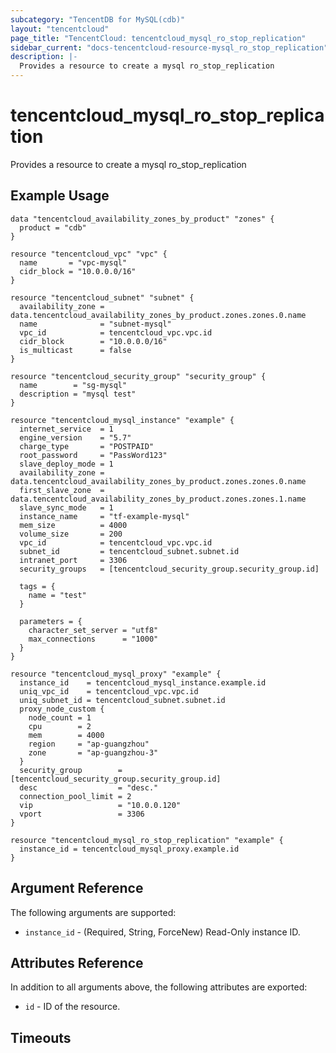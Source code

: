 ```yaml
---
subcategory: "TencentDB for MySQL(cdb)"
layout: "tencentcloud"
page_title: "TencentCloud: tencentcloud_mysql_ro_stop_replication"
sidebar_current: "docs-tencentcloud-resource-mysql_ro_stop_replication"
description: |-
  Provides a resource to create a mysql ro_stop_replication
---
```


# tencentcloud_mysql_ro_stop_replication

Provides a resource to create a mysql ro_stop_replication

## Example Usage

```hcl
data "tencentcloud_availability_zones_by_product" "zones" {
  product = "cdb"
}

resource "tencentcloud_vpc" "vpc" {
  name       = "vpc-mysql"
  cidr_block = "10.0.0.0/16"
}

resource "tencentcloud_subnet" "subnet" {
  availability_zone = data.tencentcloud_availability_zones_by_product.zones.zones.0.name
  name              = "subnet-mysql"
  vpc_id            = tencentcloud_vpc.vpc.id
  cidr_block        = "10.0.0.0/16"
  is_multicast      = false
}

resource "tencentcloud_security_group" "security_group" {
  name        = "sg-mysql"
  description = "mysql test"
}

resource "tencentcloud_mysql_instance" "example" {
  internet_service  = 1
  engine_version    = "5.7"
  charge_type       = "POSTPAID"
  root_password     = "PassWord123"
  slave_deploy_mode = 1
  availability_zone = data.tencentcloud_availability_zones_by_product.zones.zones.0.name
  first_slave_zone  = data.tencentcloud_availability_zones_by_product.zones.zones.1.name
  slave_sync_mode   = 1
  instance_name     = "tf-example-mysql"
  mem_size          = 4000
  volume_size       = 200
  vpc_id            = tencentcloud_vpc.vpc.id
  subnet_id         = tencentcloud_subnet.subnet.id
  intranet_port     = 3306
  security_groups   = [tencentcloud_security_group.security_group.id]

  tags = {
    name = "test"
  }

  parameters = {
    character_set_server = "utf8"
    max_connections      = "1000"
  }
}

resource "tencentcloud_mysql_proxy" "example" {
  instance_id    = tencentcloud_mysql_instance.example.id
  uniq_vpc_id    = tencentcloud_vpc.vpc.id
  uniq_subnet_id = tencentcloud_subnet.subnet.id
  proxy_node_custom {
    node_count = 1
    cpu        = 2
    mem        = 4000
    region     = "ap-guangzhou"
    zone       = "ap-guangzhou-3"
  }
  security_group        = [tencentcloud_security_group.security_group.id]
  desc                  = "desc."
  connection_pool_limit = 2
  vip                   = "10.0.0.120"
  vport                 = 3306
}

resource "tencentcloud_mysql_ro_stop_replication" "example" {
  instance_id = tencentcloud_mysql_proxy.example.id
}
```

## Argument Reference

The following arguments are supported:

* `instance_id` - (Required, String, ForceNew) Read-Only instance ID.

## Attributes Reference

In addition to all arguments above, the following attributes are exported:

* `id` - ID of the resource.



## Timeouts

<no value>


